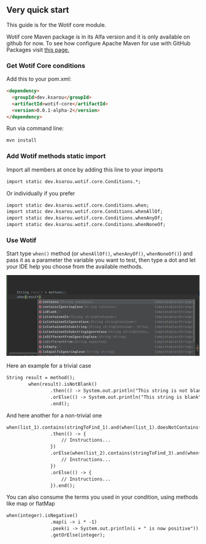 ## Very quick start

This guide is for the Wotif core module.

Wotif core Maven package is in its Alfa version and it is only available on github for now. To see how configure Apache Maven for use with GitHub Packages visit [this page.](https://help.github.com/en/packages/using-github-packages-with-your-projects-ecosystem/configuring-apache-maven-for-use-with-github-packages) 

### Get Wotif Core conditions

Add this to your pom.xml:

```markdown
<dependency>
  <groupId>dev.ksarou</groupId>
  <artifactId>wotif-core</artifactId>
  <version>0.0.1-alpha-2</version>
</dependency>
```

Run via command line:

```markdown
mvn install
```

### Add Wotif methods static import

Import all members at once by adding this line to your imports

```markdown
import static dev.ksarou.wotif.core.Conditions.*;
```
Or individually if you prefer

```markdown
import static dev.ksarou.wotif.core.Conditions.when;
import static dev.ksarou.wotif.core.Conditions.whenAllOf;
import static dev.ksarou.wotif.core.Conditions.whenAnyOf;
import static dev.ksarou.wotif.core.Conditions.whenNoneOf;
```

### Use Wotif

Start type `when()` method (or `whenAllOf()`, `whenAnyOf()`, `whenNoneOf()`) and pass it as a parameter the variable you want to test, then type a dot and let your IDE help you choose from the available methods. 

![wotif capture](assets/imgs/capture.png)

Here an example for a trivial case

```markdown
String result = method();
        when(result).isNotBlank()
                .then(() -> System.out.println("This string is not blank"))
                .orElse(() -> System.out.println("This string is blank"))
                .end();
```

And here another for a non-trivial one

```markdown
when(list_1).contains(stringToFind_1).and(when(list_1).doesNotContains(stringToFind_2))
                .then(() -> {
                    // Instructions...
                })
                .orElse(when(list_2).contains(stringToFind_3).and(when(list_2).doesNotContains(stringToFind_4)), () -> {
                    // Instructions...
                })
                .orElse(() -> {
                    // Instructions...
                }).end();
```

You can also consume the terms you used in your condition, using methods like map or flatMap

```markdown
when(integer).isNegative()
                .map(i -> i * -1)
                .peek(i -> System.out.println(i + " is now positive"))
                .getOrElse(integer);
```